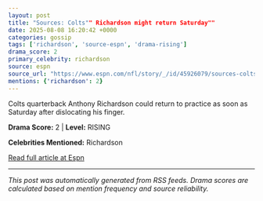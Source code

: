```yaml
---
layout: post
title: "Sources: Colts"" Richardson might return Saturday""
date: 2025-08-08 16:20:42 +0000
categories: gossip
tags: ['richardson', 'source-espn', 'drama-rising']
drama_score: 2
primary_celebrity: richardson
source: espn
source_url: "https://www.espn.com/nfl/story/_/id/45926079/sources-colts-anthony-richardson-return-soon-saturday""
mentions: {'richardson': 2}
---
```


Colts quarterback Anthony Richardson could return to practice as soon as Saturday after dislocating his finger.

**Drama Score:** 2 | **Level:** RISING

**Celebrities Mentioned:** Richardson

[Read full article at Espn](https://www.espn.com/nfl/story/_/id/45926079/sources-colts-anthony-richardson-return-soon-saturday)

---
*This post was automatically generated from RSS feeds. Drama scores are calculated based on mention frequency and source reliability.*
